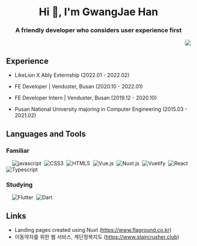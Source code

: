 <h1 align="center">Hi 👋, I'm GwangJae Han</h1>
<h3 align="center">A friendly developer who considers user experience first
	<p align="right">
		<a href="https://hits.seeyoufarm.com"><img src="https://hits.seeyoufarm.com/api/count/incr/badge.svg?url=https%3A%2F%2Fgithub.com%2F9wan6zae%2Fhit-counter&count_bg=%234179AE&title_bg=%23555555&icon=&icon_color=%23E7E7E7&title=visit&edge_flat=false"/></a>
<!-- 		<img src="https://komarev.com/ghpvc/?username=9wan6zae&label=Profile%20views&color=0e75b6&style=flat" alt="9wan6zae" /> -->
	</p>
</h3>


<h2>Experience</h2>

- LikeLion X Ably Externship (2022.01 - 2022.02)

- FE Developer | Venduster, Busan (2020.10 - 2022.01)

- FE Developer Intern | Venduster, Busan (2019.12 - 2020.10)

- Pusan National University majoring in Computer Engineering (2015.03 - 2021.02)

## Languages and Tools
### Familiar
<div>
	&nbsp;&nbsp;&nbsp;
	<img src="https://img.shields.io/badge/Javascript-F7DF1E?style=flat-square&logo=Javascript&logoColor=black" alt="javascript"/>&nbsp;
	<img src="https://img.shields.io/badge/CSS3-1572B6?style=flat-square&logo=CSS3&logoColor=white" alt="CSS3"/>&nbsp;
	<img src="https://img.shields.io/badge/HTML5-E34F26?style=flat-square&logo=HTML5&logoColor=white" alt="HTML5"/>&nbsp;
	<img src="https://img.shields.io/badge/Vue.js-4FC08D?style=flat-square&logo=Vue.js&logoColor=white" alt="Vue.js"/>&nbsp;
	<img src="https://img.shields.io/badge/Nuxt.js-00C58E?style=flat-square&logo=Nuxt.js&logoColor=white" alt="Nuxt.js"/>&nbsp;
	<img src="https://img.shields.io/badge/Vuetify-1867C0?style=flat-square&logo=Vuetify&logoColor=white" alt="Vuetify"/>&nbsp;
	<img src="https://img.shields.io/badge/React-61DAFB?style=flat-square&logo=React&logoColor=black" alt="React"/>&nbsp;
	<img src="https://img.shields.io/badge/Typescript-3178C6?style=flat-square&logo=Typescript&logoColor=white" alt="Typescript"/>&nbsp;
</div>

### Studying
<div>
	&nbsp;&nbsp;&nbsp;
	<img src="https://img.shields.io/badge/Flutter-02569B?style=flat-square&logo=Flutter&logoColor=white" alt="Flutter"/>&nbsp;
	<img src="https://img.shields.io/badge/Dart-0175C2?style=flat-square&logo=Dart&logoColor=white" alt="Dart"/>&nbsp;
</div>

## Links
- Landing pages created using Nuxt (https://www.flaground.co.kr)<br/>
- 이동약자를 위한 웹 서비스, 계단정복지도 (https://www.staircrusher.club)
